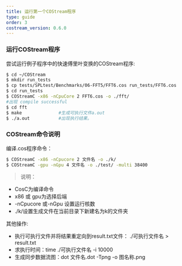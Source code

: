 ```yaml
---
title: 运行第一个COStream程序
type: guide
order: 3
costream_version: 0.6.0
---
```


### 运行COStream程序
尝试运行例子程序中的快速傅里叶变换的COStream程序:
```bash
$ cd ~/COStream
$ mkdir run_tests
$ cp tests/SPLtest/Benchmarks/06-FFT5/FFT6.cos run_tests/FFT6.cos
$ cd run_tests
$ COStreamC -x86 -nCpuCore 2 FFT6.cos -o ./fft/     
#出现 compile successful
$ cd fft
$ make              #生成可执行文件a.out
$ ./a.out           #出现执行结果。
```
### COStream命令说明

编译.cos程序命令：
```bash
$ COStreamC -x86 -nCpucore 2 文件名 -o ./k/
$ COStreamC -gpu -nGpu 4 文件名 -o ./test/ -multi 38400
```
>说明：
* CosC为编译命令
* x86 或 gpu为选择后端
* -nCpucore 或-nGpu 设置运行核数
* ./k/设置生成文件在当前目录下新建名为k的文件夹       

其他操作:
* 执行可执行文件并将结果重定向到result.txt文件： ./可执行文件名 > result.txt
* 求执行时间：time ./可执行文件名  -i 10000
* 生成同步数据流图：dot 文件名.dot  -Tpng -o 图名称.png
